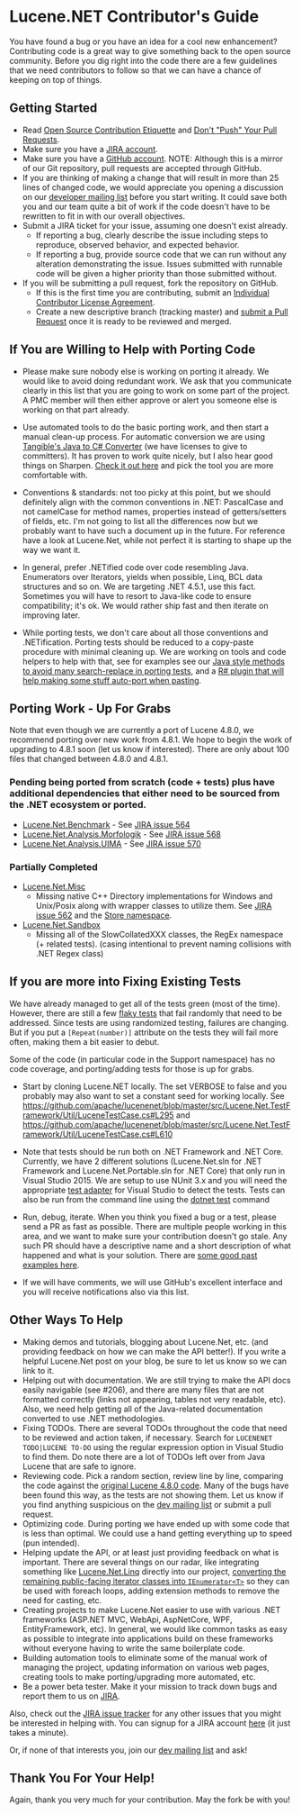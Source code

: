 # Lucene.NET Contributor's Guide

You have found a bug or you have an idea for a cool new enhancement? Contributing code is a great way to give something back to the open source community. Before you dig right into the code there are a few guidelines that we need contributors to follow so that we can have a chance of keeping on top of things.

## Getting Started

- Read [Open Source Contribution Etiquette](http://tirania.org/blog/archive/2010/Dec-31.html) and [Don't "Push" Your Pull Requests](http://www.igvita.com/2011/12/19/dont-push-your-pull-requests/).
- Make sure you have a [JIRA account](https://cwiki.apache.org/confluence/signup.action).
- Make sure you have a [GitHub account](https://github.com/signup/free). NOTE: Although this is a mirror of our Git repository, pull requests are accepted through GitHub.
- If you are thinking of making a change that will result in more than 25 lines of changed code, we would appreciate you opening a discussion on our [developer mailing list](https://cwiki.apache.org/confluence/display/LUCENENET/Mailing+Lists) before you start writing. It could save both you and our team quite a bit of work if the code doesn't have to be rewritten to fit in with our overall objectives.
- Submit a JIRA ticket for your issue, assuming one doesn't exist already.
  - If reporting a bug, clearly describe the issue including steps to reproduce, observed behavior, and expected behavior.
  - If reporting a bug, provide source code that we can run without any alteration demonstrating the issue. Issues submitted with runnable code will be given a higher priority than those submitted without.
- If you will be submitting a pull request, fork the repository on GitHub.
  - If this is the first time you are contributing, submit an [Individual Contributor License Agreement](https://cwiki.apache.org/confluence/display/LUCENENET/Individual+Contributor+License).
  - Create a new descriptive branch (tracking master) and [submit a Pull Request](https://help.github.com/articles/creating-a-pull-request/) once it is ready to be reviewed and merged.
  

## If You are Willing to Help with Porting Code

* Please make sure nobody else is working on porting it already. We would like to avoid doing redundant work. We ask that you communicate clearly in this list that you are going to work on some part of the project. A PMC member will then either approve or alert you someone else is working on that part already.

* Use automated tools to do the basic porting work, and then start a manual clean-up process. For automatic conversion we are using [Tangible's Java to C# Converter](http://www.tangiblesoftwaresolutions.com/Product_Details/Java_to_CSharp_Converter.html) (we have licenses to give to committers). It has proven to work quite nicely, but I also hear good things on Sharpen. [Check it out here](https://github.com/imazen/sharpen) and pick the tool you are more comfortable with.

* Conventions & standards: not too picky at this point, but we should
definitely align with the common conventions in .NET: PascalCase and not camelCase for method names, properties instead of getters/setters of fields, etc. I'm not going to list all the differences now but we probably want to have such a document up in the future. For reference have a look at Lucene.Net, while not perfect it is starting to shape up the way we want it.

* In general, prefer .NETified code over code resembling Java. Enumerators over Iterators, yields when possible, Linq, BCL data structures and so on. We are targeting .NET 4.5.1, use this fact. Sometimes you will have to resort to Java-like code to ensure compatibility; it's ok. We would rather ship fast and then iterate on improving later.

* While porting tests, we don't care about all those conventions and
.NETification. Porting tests should be reduced to a copy-paste procedure with minimal cleaning up. We are working on tools and code
helpers to help with that, see for examples see our [Java style methods to avoid many search-replace in porting tests](https://github.com/apache/lucenenet/tree/master/src/Lucene.Net.TestFramework/JavaCompatibility), and a
[R# plugin that will help making some stuff auto-port when pasting](https://resharper-plugins.jetbrains.com/packages/ReSharper.ExJava/).

## Porting Work - Up For Grabs

Note that even though we are currently a port of Lucene 4.8.0, we recommend porting over new work from 4.8.1. We hope to begin the work of upgrading to 4.8.1 soon (let us know if interested). There are only about 100 files that changed between 4.8.0 and 4.8.1.

### Pending being ported from scratch (code + tests) plus have additional dependencies that either need to be sourced from the .NET ecosystem or ported.

* [Lucene.Net.Benchmark](https://github.com/apache/lucene-solr/tree/releases/lucene-solr/4.8.1/lucene/benchmark) - See [JIRA issue 564](https://issues.apache.org/jira/browse/LUCENENET-564)
* [Lucene.Net.Analysis.Morfologik](https://github.com/apache/lucene-solr/tree/releases/lucene-solr/4.8.1/lucene/analysis/morfologik) - See [JIRA issue 568](https://issues.apache.org/jira/browse/LUCENENET-568)
* [Lucene.Net.Analysis.UIMA](https://github.com/apache/lucene-solr/tree/releases/lucene-solr/4.8.1/lucene/analysis/uima) - See [JIRA issue 570](https://issues.apache.org/jira/browse/LUCENENET-570)

### Partially Completed

* [Lucene.Net.Misc](https://github.com/apache/lucene-solr/tree/releases/lucene-solr/4.8.1/lucene/misc)
  * Missing native C++ Directory implementations for Windows and Unix/Posix along with wrapper classes to utilize them. See [JIRA issue 562](https://issues.apache.org/jira/projects/LUCENENET/issues/LUCENENET-562) and the [Store namespace](https://github.com/apache/lucene-solr/tree/releases/lucene-solr/4.8.1/lucene/misc/src/java/org/apache/lucene/store).
* [Lucene.Net.Sandbox](https://github.com/apache/lucene-solr/tree/releases/lucene-solr/4.8.1/lucene/sandbox)
  * Missing all of the SlowCollatedXXX classes, the RegEx namespace (+ related tests). (casing intentional to prevent naming collisions with .NET Regex class)

## If you are more into Fixing Existing Tests

We have already managed to get all of the tests green (most of the time). However, there are still a few [flaky tests](https://teamcity.jetbrains.com/project.html?projectId=LuceneNet_PortableBuilds&tab=flakyTests) that fail randomly that need to be addressed. Since tests are using randomized testing, failures are changing. But if you put a `[Repeat(number)]` attribute on the tests they will fail more often, making them a bit easier to debut.

Some of the code (in particular code in the Support namespace) has no code coverage, and porting/adding tests for those is up for grabs.


* Start by cloning Lucene.NET locally. The set VERBOSE to false and you probably may also want to set a constant seed for working locally. See <https://github.com/apache/lucenenet/blob/master/src/Lucene.Net.TestFramework/Util/LuceneTestCase.cs#L295>
and <https://github.com/apache/lucenenet/blob/master/src/Lucene.Net.TestFramework/Util/LuceneTestCase.cs#L610>

* Note that tests should be run both on .NET Framework and .NET Core. Currently, we have 2 different solutions (Lucene.Net.sln for .NET Framework and Lucene.Net.Portable.sln for .NET Core) that only run in Visual Studio 2015. We are setup to use NUnit 3.x and you will need the appropriate [test adapter](https://marketplace.visualstudio.com/items?itemName=NUnitDevelopers.NUnit3TestAdapter) for Visual Studio to detect the tests. Tests can also be run from the command line using the [dotnet test](https://docs.microsoft.com/en-us/dotnet/core/tools/dotnet-test) command

* Run, debug, iterate. When you think you fixed a bug or a test, please send a PR as fast as possible. There are multiple people working in this area, and we want to make sure your contribution doesn't go stale. Any such PR should have a descriptive name and a short description of what happened and what is your solution. There are [some good past examples here](https://github.com/apache/lucenenet/pulls?q=is%3Apr+is%3Aclosed).

* If we will have comments, we will use GitHub's excellent interface and you will receive notifications also via this list.

## Other Ways To Help

* Making demos and tutorials, blogging about Lucene.Net, etc. (and providing feedback on how we can make the API better!). If you write a helpful Lucene.Net post on your blog, be sure to let us know so we can link to it.
* Helping out with documentation. We are still trying to make the API docs easily navigable (see #206), and there are many files that are not formatted correctly (links not appearing, tables not very readable, etc). Also, we need help getting all of the Java-related documentation converted to use .NET methodologies.
* Fixing TODOs. There are several TODOs throughout the code that need to be reviewed and action taken, if necessary. Search for `LUCENENET TODO|LUCENE TO-DO` using the regular expression option in Visual Studio to find them. Do note there are a lot of TODOs left over from Java Lucene that are safe to ignore.
* Reviewing code. Pick a random section, review line by line, comparing the code against the [original Lucene 4.8.0 code](https://github.com/apache/lucene-solr/tree/releases/lucene-solr/4.8.0/lucene). Many of the bugs have been found this way, as the tests are not showing them. Let us know if you find anything suspicious on the [dev mailing list](https://cwiki.apache.org/confluence/display/LUCENENET/Mailing+Lists) or submit a pull request.
* Optimizing code. During porting we have ended up with some code that is less than optimal. We could use a hand getting everything up to speed (pun intended).
* Helping update the API, or at least just providing feedback on what is important. There are several things on our radar, like integrating something like [Lucene.Net.Linq](https://github.com/themotleyfool/Lucene.Net.Linq) directly into our project, [converting the remaining public-facing iterator classes into `IEnumerator<T>`](https://issues.apache.org/jira/projects/LUCENENET/issues/LUCENENET-469?filter=allopenissues) so they can be used with foreach loops, adding extension methods to remove the need for casting, etc.
* Creating projects to make Lucene.Net easier to use with various .NET frameworks (ASP.NET MVC, WebApi, AspNetCore, WPF, EntityFramework, etc). In general, we would like common tasks as easy as possible to integrate into applications build on these frameworks without everyone having to write the same boilerplate code.
* Building automation tools to eliminate some of the manual work of managing the project, updating information on various web pages, creating tools to make porting/upgrading more automated, etc.
* Be a power beta tester. Make it your mission to track down bugs and report them to us on [JIRA](https://issues.apache.org/jira/issues/?jql=project%20%3D%20LUCENENET%20AND%20status%20%3D%20Open).

Also, check out the [JIRA issue tracker](https://issues.apache.org/jira/issues/?jql=project%20%3D%20LUCENENET%20AND%20status%20%3D%20Open) for any other issues that you might be interested in helping with. You can signup for a JIRA account [here](https://cwiki.apache.org/confluence/signup.action) (it just takes a minute).

Or, if none of that interests you, join our [dev mailing list](https://cwiki.apache.org/confluence/display/LUCENENET/Mailing+Lists) and ask!

## Thank You For Your Help!

Again, thank you very much for your contribution. May the fork be with you!